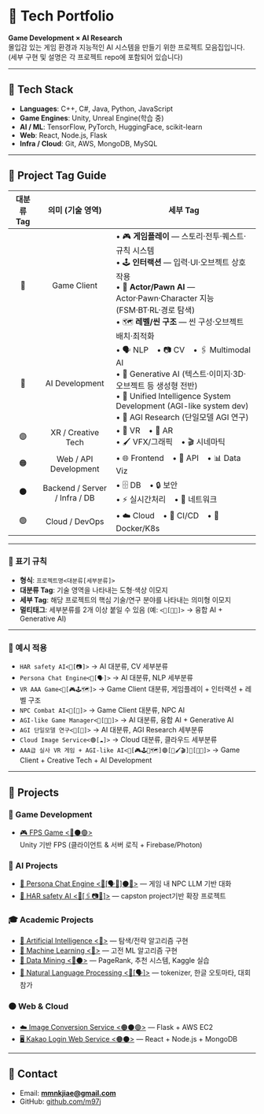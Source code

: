 # 🧠 Tech Portfolio
**Game Development × AI Research**  
몰입감 있는 게임 환경과 지능적인 AI 시스템을 만들기 위한 프로젝트 모음집입니다.  
(세부 구현 및 설명은 각 프로젝트 repo에 포함되어 있습니다)

---

## 🧰 Tech Stack
- **Languages**: C++, C#, Java, Python, JavaScript  
- **Game Engines**: Unity, Unreal Engine(학습 중)  
- **AI / ML**: TensorFlow, PyTorch, HuggingFace, scikit-learn  
- **Web**: React, Node.js, Flask  
- **Infra / Cloud**: Git, AWS, MongoDB, MySQL  


---
## 🔖 Project Tag Guide
<table>
<thead>
<tr>
<th align="center">대분류 Tag</th>
<th align="center">의미 (기술 영역)</th>
<th align="center">세부 Tag</th>
</tr>
</thead>
<tbody>

<tr>
<td align="center">🔷</td>
<td align="center">Game Client</td>
<td align="left">
• 🎮 <b>게임플레이</b> — 스토리·전투·퀘스트·규칙 시스템<br>
• 🕹 <b>인터랙션</b> — 입력·UI·오브젝트 상호작용<br>
• 🎯 <b>Actor/Pawn AI</b> — Actor·Pawn·Character 지능(FSM·BT·RL·경로 탐색)<br>
• 🗺 <b>레벨/씬 구조</b> — 씬 구성·오브젝트 배치·최적화
</td>
</tr>

<tr>
<td align="center">🔴</td>
<td align="center">AI Development</td>
<td align="left">
• 🗣 NLP&nbsp;&nbsp;&nbsp;&nbsp;• 📷 CV&nbsp;&nbsp;&nbsp;&nbsp;• 🖇 Multimodal AI<br>
• 🎨 Generative AI (텍스트·이미지·3D·오브젝트 등 생성형 전반)<br>
• 🧠 Unified Intelligence System Development (AGI-like system dev)<br>
• 🤖 AGI Research (단일모델 AGI 연구)
</td>
</tr>

<tr>
<td align="center">🟣</td>
<td align="center">XR / Creative Tech</td>
<td align="left">
• 🥽 VR&nbsp;&nbsp;&nbsp;&nbsp;• 📱 AR<br>
• 🖌 VFX/그래픽&nbsp;&nbsp;&nbsp;&nbsp;• 🎬 시네마틱
</td>
</tr>

<tr>
<td align="center">🟠</td>
<td align="center">Web / API Development</td>
<td align="left">
• 🌐 Frontend&nbsp;&nbsp;&nbsp;&nbsp;• 🔌 API&nbsp;&nbsp;&nbsp;&nbsp;• 📊 Data Viz
</td>
</tr>

<tr>
<td align="center">⚫</td>
<td align="center">Backend / Server / Infra / DB</td>
<td align="left">
• 🗄 DB&nbsp;&nbsp;&nbsp;&nbsp;• 🔒 보안<br>
• ⚡ 실시간처리&nbsp;&nbsp;&nbsp;&nbsp;• 📡 네트워크
</td>
</tr>

<tr>
<td align="center">🟢</td>
<td align="center">Cloud / DevOps</td>
<td align="left">
• ☁️ Cloud&nbsp;&nbsp;&nbsp;&nbsp;• 🔄 CI/CD&nbsp;&nbsp;&nbsp;&nbsp;• 🐳 Docker/K8s
</td>
</tr>

</tbody>
</table>

---

### 📌 표기 규칙
- **형식**: `프로젝트명<대분류[세부분류]>`
- **대분류 Tag**: 기술 영역을 나타내는 도형·색상 이모지
- **세부 Tag**: 해당 프로젝트의 핵심 기술/연구 분야를 나타내는 의미형 이모지
- **멀티태그**: 세부분류를 2개 이상 붙일 수 있음 (예: `<🔴[🔀🎨]>` → 융합 AI + Generative AI)

---

### 📌 예시 적용
- `HAR safety AI<🔴[📷]>` → AI 대분류, CV 세부분류  
- `Persona Chat Engine<🔴[🗣]>` → AI 대분류, NLP 세부분류  
- `VR AAA Game<🔷[🎮🕹🗺]>` → Game Client 대분류, 게임플레이 + 인터랙션 + 레벨 구조  
- `NPC Combat AI<🔷[🎯]>` → Game Client 대분류, NPC AI  
- `AGI-like Game Manager<🔴[🔀🎨]>` → AI 대분류, 융합 AI + Generative AI
- `AGI 단일모델 연구<🔴[🤖]>` → AI 대분류, AGI Research 세부분류  
- `Cloud Image Service<🟢[☁️]>` → Cloud 대분류, 클라우드 세부분류  
- `AAA급 실사 VR 게임 + AGI-like AI<🔷[🎮🕹🎯🗺]🟣[🥽🖌🎬]🔴[🔀🎨]>` → Game Client + Creative Tech + AI Development


---
## 🚀 Projects

### 🔷 Game Development
- [🎮 FPS Game <🔷⚫🟢>](https://github.com/m97j/fpsgame)  
  Unity 기반 FPS (클라이언트 & 서버 로직 + Firebase/Photon)

### 🔴 AI Projects
- [🤖 Persona Chat Engine <🔴[🗣🎨]⚫🔷>](https://github.com/m97j/persona-chat-engine) — 게임 내 NPC LLM 기반 대화
- [🤖 HAR safety AI <🔴[🖇📷🧠]>](https://github.com/m97j/har-safety-ai) — capston project기반 확장 프로젝트

### 🎓 Academic Projects  
- [📘 Artificial Intelligence <🔴>](https://github.com/m97j/pacman-ai) — 탐색/전략 알고리즘 구현  
- [📘 Machine Learning <🔴>](https://github.com/m97j/ml-assignments) — 고전 ML 알고리즘 구현  
- [📘 Data Mining <🔴⚫>](https://github.com/m97j/dm-assignments) — PageRank, 추천 시스템, Kaggle 실습  
- [📘 Natural Language Processing <🔴[🗣]>](https://github.com/m97j/nlp-assignments) — tokenizer, 한글 오토마타, 대회 참가  

### 🟠 Web & Cloud
- [☁️ Image Conversion Service <🟠⚫🟢>](https://github.com/m97j/cloudapp) — Flask + AWS EC2  
- [🖥️ Kakao Login Web Service <🟠⚫>](https://github.com/m97j/WSD4_kakao_login_auth) — React + Node.js + MongoDB  

---

## 📩 Contact
- Email: **mmnkjiae@gmail.com**  
- GitHub: [github.com/m97j](https://github.com/m97j)  
